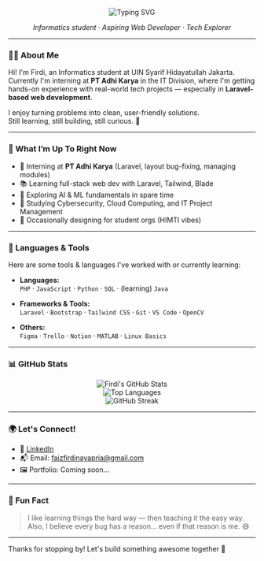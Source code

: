 <!-- GitHub Profile README -->

<p align="center">
  <img src="https://readme-typing-svg.herokuapp.com?font=Fira+Code&size=24&duration=3000&pause=1000&color=00BFFF&center=true&vCenter=true&width=435&lines=Hi+there!+👋+I'm+Firdi;Welcome+to+my+GitHub+profile!" alt="Typing SVG" />
</p>

<p align="center">
  <em>Informatics student · Aspiring Web Developer · Tech Explorer</em>
</p>

---

### 👨‍💻 About Me

Hi! I'm Firdi, an Informatics student at UIN Syarif Hidayatullah Jakarta.  
Currently I'm interning at **PT Adhi Karya** in the IT Division, where I'm getting hands-on experience with real-world tech projects — especially in **Laravel-based web development**.

I enjoy turning problems into clean, user-friendly solutions.  
Still learning, still building, still curious. 🌱

---

### 🚧 What I’m Up To Right Now

- 🔧 Interning at **PT Adhi Karya** (Laravel, layout bug-fixing, managing modules)
- 📚 Learning full-stack web dev with Laravel, Tailwind, Blade
- 🤖 Exploring AI & ML fundamentals in spare time
- 🔐 Studying Cybersecurity, Cloud Computing, and IT Project Management
- 🎨 Occasionally designing for student orgs (HIMTI vibes)

---

### 🧠 Languages & Tools

Here are some tools & languages I've worked with or currently learning:

- **Languages:**  
  `PHP` · `JavaScript` · `Python` · `SQL` · (learning) `Java`

- **Frameworks & Tools:**  
  `Laravel` · `Bootstrap` · `Tailwind CSS` · `Git` · `VS Code` · `OpenCV`

- **Others:**  
  `Figma` · `Trello` · `Notion` · `MATLAB` · `Linux Basics`

---

### 📊 GitHub Stats

<p align="center">
  <img src="https://github-readme-stats.vercel.app/api?username=faizfrdi&show_icons=true&theme=tokyonight" alt="Firdi's GitHub Stats" />
  <br/>
  <img src="https://github-readme-stats.vercel.app/api/top-langs/?username=faizfrdi&layout=compact&theme=tokyonight" alt="Top Languages" />
  <br/>
  <img src="https://github-readme-streak-stats.herokuapp.com/?user=faizfrdi&theme=tokyonight" alt="GitHub Streak"/>
</p>

---

### 🌍 Let's Connect!

- 💼 [LinkedIn](https://www.linkedin.com/in/faiz-firdi-naya-pria)
- 📬 Email: faizfirdinayapria@gmail.com
- 🖼️ Portfolio: Coming soon...

---

### 📌 Fun Fact

> I like learning things the hard way — then teaching it the easy way.  
> Also, I believe every bug has a reason... even if that reason is me. 😅

---

Thanks for stopping by! Let's build something awesome together 🚀
